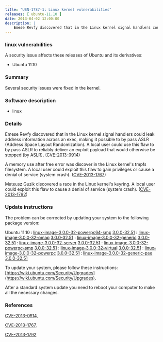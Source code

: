 ```yaml
---
title: "USN-1787-1: Linux kernel vulnerabilities"
releases: [ ubuntu-11.10 ]
date: 2013-04-02 12:00:00
description: |
    Emese Revfy discovered that in the Linux kernel signal handlers could leak address information across an exec, making it possible to by pass ASLR (Address Space Layout Randomization). A local user could use this flaw to by pass ASLR to reliably deliver an exploit payload that would otherwise be stopped (by ASLR). ([CVE-2013-0914](http://people.ubuntu.com/~ubuntu-security/cve/CVE-2013-0914))
--- 
```

 
### linux vulnerabilities

A security issue affects these releases of Ubuntu and its derivatives:

* Ubuntu 11.10

### Summary

Several security issues were fixed in the kernel. 

### Software description

* linux 

### Details

Emese Revfy discovered that in the Linux kernel signal handlers could leak address information across an exec, making it possible to by pass ASLR (Address Space Layout Randomization). A local user could use this flaw to by pass ASLR to reliably deliver an exploit payload that would otherwise be stopped (by ASLR). ([CVE-2013-0914](http://people.ubuntu.com/~ubuntu-security/cve/CVE-2013-0914))

A memory use after free error was discover in the Linux kernel&#39;s tmpfs filesystem. A local user could exploit this flaw to gain privileges or cause a denial of service (system crash). ([CVE-2013-1767](http://people.ubuntu.com/~ubuntu-security/cve/CVE-2013-1767))

Mateusz Guzik discovered a race in the Linux kernel&#39;s keyring. A local user could exploit this flaw to cause a denial of service (system crash). ([CVE-2013-1792](http://people.ubuntu.com/~ubuntu-security/cve/CVE-2013-1792)) 

### Update instructions

The problem can be corrected by updating your system to the following package version:

Ubuntu 11.10
 : [linux-image-3.0.0-32-powerpc64-smp](https://launchpad.net/ubuntu/+source/linux) <span> [3.0.0-32.51](https://launchpad.net/ubuntu/+source/linux/3.0.0-32.51) </span> 
 : [linux-image-3.0.0-32-omap](https://launchpad.net/ubuntu/+source/linux) <span> [3.0.0-32.51](https://launchpad.net/ubuntu/+source/linux/3.0.0-32.51) </span> 
 : [linux-image-3.0.0-32-generic](https://launchpad.net/ubuntu/+source/linux) <span> [3.0.0-32.51](https://launchpad.net/ubuntu/+source/linux/3.0.0-32.51) </span> 
 : [linux-image-3.0.0-32-server](https://launchpad.net/ubuntu/+source/linux) <span> [3.0.0-32.51](https://launchpad.net/ubuntu/+source/linux/3.0.0-32.51) </span> 
 : [linux-image-3.0.0-32-powerpc-smp](https://launchpad.net/ubuntu/+source/linux) <span> [3.0.0-32.51](https://launchpad.net/ubuntu/+source/linux/3.0.0-32.51) </span> 
 : [linux-image-3.0.0-32-virtual](https://launchpad.net/ubuntu/+source/linux) <span> [3.0.0-32.51](https://launchpad.net/ubuntu/+source/linux/3.0.0-32.51) </span> 
 : [linux-image-3.0.0-32-powerpc](https://launchpad.net/ubuntu/+source/linux) <span> [3.0.0-32.51](https://launchpad.net/ubuntu/+source/linux/3.0.0-32.51) </span> 
 : [linux-image-3.0.0-32-generic-pae](https://launchpad.net/ubuntu/+source/linux) <span> [3.0.0-32.51](https://launchpad.net/ubuntu/+source/linux/3.0.0-32.51) </span> 

To update your system, please follow these instructions: [https://wiki.ubuntu.com/Security/Upgrades](https://wiki.ubuntu.com/Security/Upgrades).

After a standard system update you need to reboot your computer to make all the necessary changes. 

### References

 [CVE-2013-0914](http://people.ubuntu.com/~ubuntu-security/cve/CVE-2013-0914), 

 [CVE-2013-1767](http://people.ubuntu.com/~ubuntu-security/cve/CVE-2013-1767), 

 [CVE-2013-1792](http://people.ubuntu.com/~ubuntu-security/cve/CVE-2013-1792)
 
